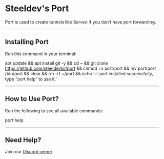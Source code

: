 # Steeldev's Port

Port is used to create tunnels like Serveo if you don’t have port forwarding.

---

## Installing Port

Run this command in your terminal:

apt update && apt install git -y && cd ~ && git clone https://github.com/steeldevlol/port && chmod +x port/port && mv port/port /bin/port && clear && rm -rf ~/port && echo '✅ port installed successfully, type "port help" to use it.'

---

## How to Use Port?

Run the following to see all available commands:

port help

---

## Need Help?

Join our [Discord server](https://discord.gg/CyCVdGBmWH/)
